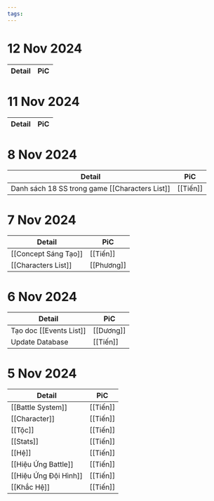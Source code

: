 ```yaml
---
tags:
---
```


# 12 Nov 2024

| Detail               | PiC        |
| -------------------- | ---------- |

# 11 Nov 2024

| Detail               | PiC        |
| -------------------- | ---------- |

# 8 Nov 2024

| Detail                                         | PiC      |
| ---------------------------------------------- | -------- |
| Danh sách 18 SS trong game [[Characters List]] | [[Tiến]] |


# 7 Nov 2024

| Detail               | PiC        |
| -------------------- | ---------- |
| [[Concept Sáng Tạo]] | [[Tiến]]   |
| [[Characters List]]  | [[Phương]] |

# 6 Nov 2024

| Detail                  | PiC       |
| ----------------------- | --------- |
| Tạo doc [[Events List]] | [[Dương]] |
| Update Database         | [[Tiến]]  |

# 5 Nov 2024

| Detail                | PiC      |
| --------------------- | -------- |
| [[Battle System]]     | [[Tiến]] |
| [[Character]]         | [[Tiến]] |
| [[Tộc]]  | [[Tiến]] |
| [[Stats]]  | [[Tiến]] |
| [[Hệ]]                | [[Tiến]] |
| [[Hiệu Ứng Battle]]   | [[Tiến]] |
| [[Hiệu Ứng Đội Hình]] | [[Tiến]] |
| [[Khắc Hệ]]           | [[Tiến]] |

